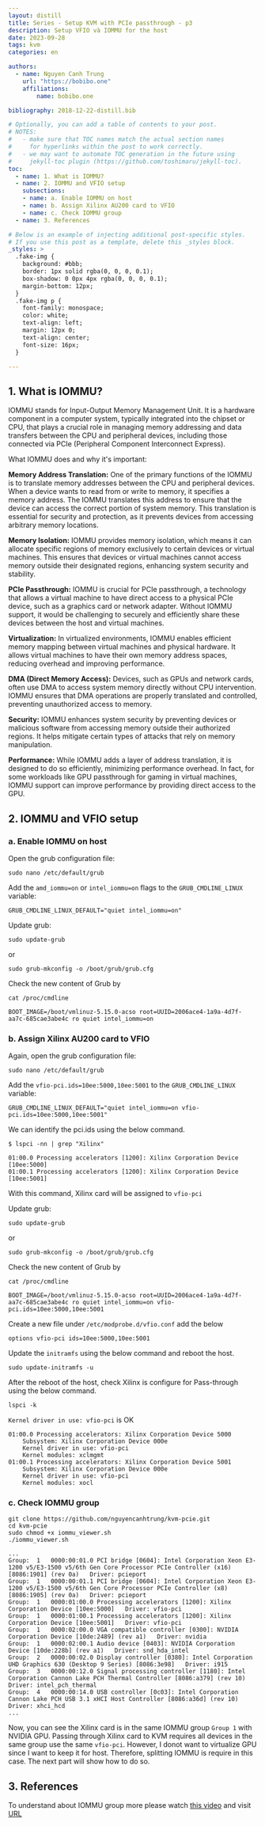 ```yaml
---
layout: distill
title: Series - Setup KVM with PCIe passthrough - p3
description: Setup VFIO và IOMMU for the host
date: 2023-09-28
tags: kvm
categories: en

authors:
  - name: Nguyen Canh Trung
    url: "https://bobibo.one"
    affiliations:
        name: bobibo.one

bibliography: 2018-12-22-distill.bib

# Optionally, you can add a table of contents to your post.
# NOTES:
#   - make sure that TOC names match the actual section names
#     for hyperlinks within the post to work correctly.
#   - we may want to automate TOC generation in the future using
#     jekyll-toc plugin (https://github.com/toshimaru/jekyll-toc).
toc:
  - name: 1. What is IOMMU?
  - name: 2. IOMMU and VFIO setup
    subsections:
    - name: a. Enable IOMMU on host
    - name: b. Assign Xilinx AU200 card to VFIO
    - name: c. Check IOMMU group
  - name: 3. References

# Below is an example of injecting additional post-specific styles.
# If you use this post as a template, delete this _styles block.
_styles: >
  .fake-img {
    background: #bbb;
    border: 1px solid rgba(0, 0, 0, 0.1);
    box-shadow: 0 0px 4px rgba(0, 0, 0, 0.1);
    margin-bottom: 12px;
  }
  .fake-img p {
    font-family: monospace;
    color: white;
    text-align: left;
    margin: 12px 0;
    text-align: center;
    font-size: 16px;
  }

---
```


## 1. What is IOMMU?

IOMMU stands for Input-Output Memory Management Unit. It is a hardware component in a computer system, typically integrated into the chipset or CPU, that plays a crucial role in managing memory addressing and data transfers between the CPU and peripheral devices, including those connected via PCIe (Peripheral Component Interconnect Express).

What IOMMU does and why it's important:

**Memory Address Translation:** One of the primary functions of the IOMMU is to translate memory addresses between the CPU and peripheral devices. When a device wants to read from or write to memory, it specifies a memory address. The IOMMU translates this address to ensure that the device can access the correct portion of system memory. This translation is essential for security and protection, as it prevents devices from accessing arbitrary memory locations.

**Memory Isolation:** IOMMU provides memory isolation, which means it can allocate specific regions of memory exclusively to certain devices or virtual machines. This ensures that devices or virtual machines cannot access memory outside their designated regions, enhancing system security and stability.

**PCIe Passthrough:** IOMMU is crucial for PCIe passthrough, a technology that allows a virtual machine to have direct access to a physical PCIe device, such as a graphics card or network adapter. Without IOMMU support, it would be challenging to securely and efficiently share these devices between the host and virtual machines.

**Virtualization:** In virtualized environments, IOMMU enables efficient memory mapping between virtual machines and physical hardware. It allows virtual machines to have their own memory address spaces, reducing overhead and improving performance.

**DMA (Direct Memory Access):** Devices, such as GPUs and network cards, often use DMA to access system memory directly without CPU intervention. IOMMU ensures that DMA operations are properly translated and controlled, preventing unauthorized access to memory.

**Security:** IOMMU enhances system security by preventing devices or malicious software from accessing memory outside their authorized regions. It helps mitigate certain types of attacks that rely on memory manipulation.

**Performance:** While IOMMU adds a layer of address translation, it is designed to do so efficiently, minimizing performance overhead. In fact, for some workloads like GPU passthrough for gaming in virtual machines, IOMMU support can improve performance by providing direct access to the GPU.


## 2. IOMMU and VFIO setup

### a. Enable IOMMU on host

Open the grub configuration file:

```shell
sudo nano /etc/default/grub
```

Add the `amd_iommu=on` or `intel_iommu=on` flags to the `GRUB_CMDLINE_LINUX` variable:

```shell
GRUB_CMDLINE_LINUX_DEFAULT="quiet intel_iommu=on"
```

Update grub:

```shell
sudo update-grub
```

or

```shell
sudo grub-mkconfig -o /boot/grub/grub.cfg
```

Check the new content of Grub by

```shell
cat /proc/cmdline

BOOT_IMAGE=/boot/vmlinuz-5.15.0-acso root=UUID=2006ace4-1a9a-4d7f-aa7c-685cae3abe4c ro quiet intel_iommu=on
```

### b. Assign Xilinx AU200 card to VFIO

Again, open the grub configuration file:

```shell
sudo nano /etc/default/grub
```

Add the `vfio-pci.ids=10ee:5000,10ee:5001` to the `GRUB_CMDLINE_LINUX` variable:

```shell
GRUB_CMDLINE_LINUX_DEFAULT="quiet intel_iommu=on vfio-pci.ids=10ee:5000,10ee:5001"
```

We can identify the pci.ids using the below command.


```shell
$ lspci -nn | grep "Xilinx"

01:00.0 Processing accelerators [1200]: Xilinx Corporation Device [10ee:5000]
01:00.1 Processing accelerators [1200]: Xilinx Corporation Device [10ee:5001]
```

With this command, Xilinx card will be assigned to `vfio-pci`

Update grub:

```shell
sudo update-grub
```

or

```shell
sudo grub-mkconfig -o /boot/grub/grub.cfg
```

Check the new content of Grub by

```shell
cat /proc/cmdline

BOOT_IMAGE=/boot/vmlinuz-5.15.0-acso root=UUID=2006ace4-1a9a-4d7f-aa7c-685cae3abe4c ro quiet intel_iommu=on vfio-pci.ids=10ee:5000,10ee:5001
```

Create a new file under `/etc/modprobe.d/vfio.conf` add the below

```shell
options vfio-pci ids=10ee:5000,10ee:5001
```

Update the `initramfs` using the below command and reboot the host.

```shell
sudo update-initramfs -u
```

After the reboot of the host, check Xilinx is configure for Pass-through using the below command.

```
lspci -k
```

`Kernel driver in use: vfio-pci` is OK

```
01:00.0 Processing accelerators: Xilinx Corporation Device 5000
    Subsystem: Xilinx Corporation Device 000e
    Kernel driver in use: vfio-pci
    Kernel modules: xclmgmt
01:00.1 Processing accelerators: Xilinx Corporation Device 5001
    Subsystem: Xilinx Corporation Device 000e
    Kernel driver in use: vfio-pci
    Kernel modules: xocl

```

### c. Check IOMMU group

```shell
git clone https://github.com/nguyencanhtrung/kvm-pcie.git
cd kvm-pcie
sudo chmod +x iommu_viewer.sh
./iommu_viewer.sh
```


```
...
Group:  1   0000:00:01.0 PCI bridge [0604]: Intel Corporation Xeon E3-1200 v5/E3-1500 v5/6th Gen Core Processor PCIe Controller (x16) [8086:1901] (rev 0a)   Driver: pcieport
Group:  1   0000:00:01.1 PCI bridge [0604]: Intel Corporation Xeon E3-1200 v5/E3-1500 v5/6th Gen Core Processor PCIe Controller (x8) [8086:1905] (rev 0a)   Driver: pcieport
Group:  1   0000:01:00.0 Processing accelerators [1200]: Xilinx Corporation Device [10ee:5000]   Driver: vfio-pci
Group:  1   0000:01:00.1 Processing accelerators [1200]: Xilinx Corporation Device [10ee:5001]   Driver: vfio-pci
Group:  1   0000:02:00.0 VGA compatible controller [0300]: NVIDIA Corporation Device [10de:2489] (rev a1)   Driver: nvidia
Group:  1   0000:02:00.1 Audio device [0403]: NVIDIA Corporation Device [10de:228b] (rev a1)   Driver: snd_hda_intel
Group:  2   0000:00:02.0 Display controller [0380]: Intel Corporation UHD Graphics 630 (Desktop 9 Series) [8086:3e98]   Driver: i915
Group:  3   0000:00:12.0 Signal processing controller [1180]: Intel Corporation Cannon Lake PCH Thermal Controller [8086:a379] (rev 10)   Driver: intel_pch_thermal
Group:  4   0000:00:14.0 USB controller [0c03]: Intel Corporation Cannon Lake PCH USB 3.1 xHCI Host Controller [8086:a36d] (rev 10)   Driver: xhci_hcd
...
```

Now, you can see the Xilinx card is in the same IOMMU group `Group 1` with NVIDIA GPU. Passing through Xilinx card to KVM requires all devices in the same group use the same `vfio-pci`. However, I donot want to virtualize GPU since I want to keep it for host. Therefore, splitting IOMMU is require in this case. The next part will show how to do so. 

## 3. References

To understand about IOMMU group more please watch [this video](https://www.youtube.com/watch?v=qQiMMeVNw-o) and visit [URL](https://medium0.com/techbeatly/virtual-machine-with-gpu-enabled-on-ubuntu-using-kvm-on-ubuntu-22-4-f0354ba74b1)